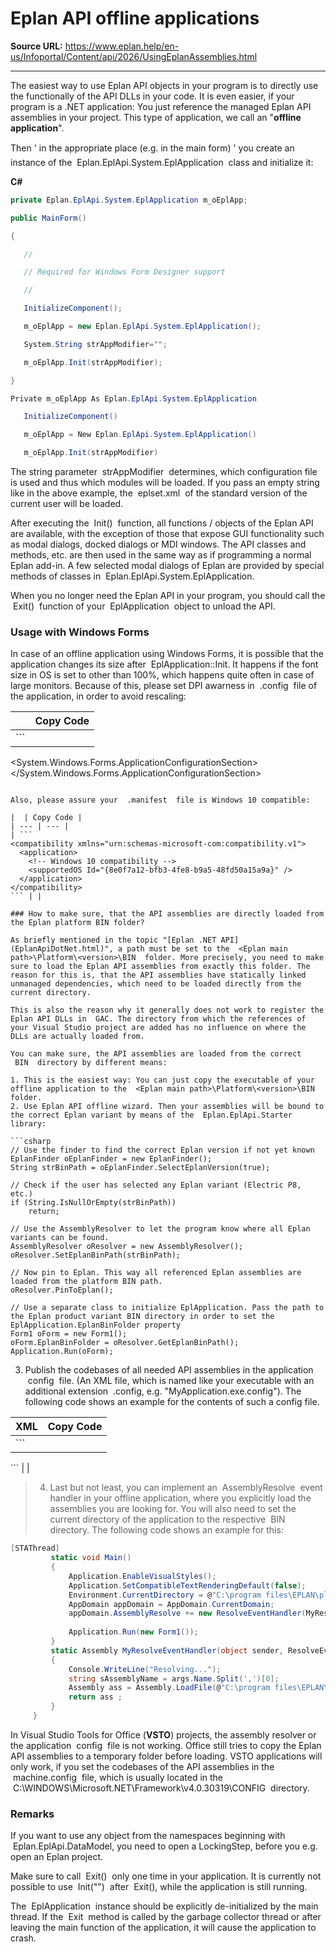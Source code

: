 # Eplan API offline applications

**Source URL:** https://www.eplan.help/en-us/Infoportal/Content/api/2026/UsingEplanAssemblies.html

---

The easiest way to use Eplan API objects in your program is to directly use the functionally of the API DLLs in your code. It is even easier, if your program is a .NET application: You just reference the managed Eplan API assemblies in your project. This type of application, we call an "**offline application**".

Then ' in the appropriate place (e.g. in the main form) ' you create an instance of the  Eplan.EplApi.System.EplApplication  class and initialize it:

**C#**
```csharp
private Eplan.EplApi.System.EplApplication m_oEplApp;

public MainForm()

{

   //

   // Required for Windows Form Designer support

   //

   InitializeComponent();

   m_oEplApp = new Eplan.EplApi.System.EplApplication();

   System.String strAppModifier="";

   m_oEplApp.Init(strAppModifier);

}

Private m_oEplApp As Eplan.EplApi.System.EplApplication

   InitializeComponent()

   m_oEplApp = New Eplan.EplApi.System.EplApplication()

   m_oEplApp.Init(strAppModifier)
```

The string parameter  strAppModifier  determines, which configuration file is used and thus which modules will be loaded. If you pass an empty string like in the above example, the  eplset.xml  of the standard version of the current user will be loaded.

After executing the  Init()  function, all functions / objects of the Eplan API are available, with the exception of those that expose GUI functionality such as modal dialogs, docked dialogs or MDI windows. The API classes and methods, etc. are then used in the same way as if programming a normal Eplan add-in. A few selected modal dialogs of Eplan are provided by special methods of classes in  Eplan.EplApi.System.EplApplication.

When you no longer need the Eplan API in your program, you should call the  Exit()  function of your  EplApplication  object to unload the API.

### Usage with Windows Forms

In case of an offline application using Windows Forms, it is possible that the application changes its size after  EplApplication::Init. It happens if the font size in OS is set to other than 100%, which happens quite often in case of large monitors. Because of this, please set DPI awarness in  .config  file of the application, in order to avoid rescaling:

|  | Copy Code |
| --- | --- |
| ``` 
 <System.Windows.Forms.ApplicationConfigurationSection>
      <add key="DpiAwareness" value="PerMonitorV2" />
 </System.Windows.Forms.ApplicationConfigurationSection>
 ``` | |

Also, please assure your  .manifest  file is Windows 10 compatible:

|  | Copy Code |
| --- | --- |
| ``` 
 <compatibility xmlns="urn:schemas-microsoft-com:compatibility.v1">
   <application>
     <!-- Windows 10 compatibility -->
     <supportedOS Id="{8e0f7a12-bfb3-4fe8-b9a5-48fd50a15a9a}" />
   </application>
 </compatibility>
 ``` | |

### How to make sure, that the API assemblies are directly loaded from the Eplan platform BIN folder?

As briefly mentioned in the topic "[Eplan .NET API](EplanApiDotNet.html)", a path must be set to the  <Eplan main path>\Platform\<version>\BIN  folder. More precisely, you need to make sure to load the Eplan API assemblies from exactly this folder. The reason for this is, that the API assemblies have statically linked unmanaged dependencies, which need to be loaded directly from the current directory.

This is also the reason why it generally does not work to register the Eplan API DLLs in  GAC. The directory from which the references of your Visual Studio project are added has no influence on where the DLLs are actually loaded from.

You can make sure, the API assemblies are loaded from the correct  BIN  directory by different means:

1. This is the easiest way: You can just copy the executable of your offline application to the  <Eplan main path>\Platform\<version>\BIN  folder.
2. Use Eplan API offline wizard. Then your assemblies will be bound to the correct Eplan variant by means of the  Eplan.EplApi.Starter  library:

```csharp
// Use the finder to find the correct Eplan version if not yet known
 EplanFinder oEplanFinder = new EplanFinder();
 String strBinPath = oEplanFinder.SelectEplanVersion(true);
 
 // Check if the user has selected any Eplan variant (Electric P8, etc.)
 if (String.IsNullOrEmpty(strBinPath))
     return;
 
 // Use the AssemblyResolver to let the program know where all Eplan variants can be found.
 AssemblyResolver oResolver = new AssemblyResolver();
 oResolver.SetEplanBinPath(strBinPath);
 
 // Now pin to Eplan. This way all referenced Eplan assemblies are loaded from the platform BIN path.
 oResolver.PinToEplan();
 
 // Use a separate class to initialize EplApplication. Pass the path to the Eplan product variant BIN directory in order to set the EplApplication.EplanBinFolder property
 Form1 oForm = new Form1();
 oForm.EplanBinFolder = oResolver.GetEplanBinPath();
 Application.Run(oForm);
```

3. Publish the codebases of all needed API assemblies in the application  config  file. (An XML file, which is named like your executable with an additional extension  .config, e.g. "MyApplication.exe.config"). The following code shows an example for the contents of such a config file.

| XML | Copy Code |
| --- | --- |
| ``` 
 <?xml version="1.0"?>
 <configuration>
   <runtime>
     <assemblyBinding xmlns="urn:schemas-microsoft-com:asm.v1">
       <dependentAssembly>
         <assemblyIdentity name="Eplan.EplApi.Systemu" publicKeyToken="57aaa27e22f7b107" />
         <publisherPolicy apply="yes" />
         <codeBase version="1.0.0.0" href="file:///C:\Program Files\EPLAN\Platform\2.2.0\Bin\Eplan.EplApi.Systemu.dll" />
       </dependentAssembly>
       <dependentAssembly>
         <assemblyIdentity name="Eplan.EplApi.AFu" publicKeyToken="57aaa27e22f7b107" />
         <publisherPolicy apply="yes" />
         <codeBase version="1.0.0.0" href="file:///C:\Program Files\EPLAN\Platform\2.2.0\Bin\Eplan.EplApi.AFu.dll" />
       </dependentAssembly>
       <dependentAssembly>
         <assemblyIdentity name="Eplan.EplApi.Baseu" publicKeyToken="57aaa27e22f7b107" />
         <publisherPolicy apply="yes" />
         <codeBase version="1.0.0.0" href="file:///C:\Program Files\EPLAN\Platform\2.2.0\Bin\Eplan.EplApi.Baseu.dll" />
       </dependentAssembly>
       <dependentAssembly>
         <assemblyIdentity name="Eplan.EplApi.DataModelu" publicKeyToken="57aaa27e22f7b107" />
         <publisherPolicy apply="yes" />
         <codeBase version="1.0.0.0" href="file:///C:\Program Files\EPLAN\Platform\2.2.0\Bin\Eplan.EplApi.DataModelu.dll" />
       </dependentAssembly>
       <dependentAssembly>
         <assemblyIdentity name="Eplan.EplApi.HEServicesu" publicKeyToken="57aaa27e22f7b107" />
         <publisherPolicy apply="yes" />
         <codeBase version="1.0.0.0" href="file:///C:\Program Files\EPLAN\Platform\2.2.0\Bin\Eplan.EplApi.HEServicesu.dll" />
       </dependentAssembly>
       <dependentAssembly>
         <assemblyIdentity name="Eplan.EplApi.EServicesu" publicKeyToken="57aaa27e22f7b107" />
         <publisherPolicy apply="yes" />
         <codeBase version="1.0.0.0" href="file:///C:\Program Files\EPLAN\Platform\2.2.0\Bin\Eplan.EplApi.EServicesu.dll" />
       </dependentAssembly>
     </assemblyBinding>
   </runtime>
 </configuration>
 ``` | |

> 4. Last but not least, you can implement an  AssemblyResolve  event handler in your offline application, where you explicitly load the assemblies you are looking for. You will also need to set the current directory of the application to the respective  BIN  directory. The following code shows an example for this:

```csharp
[STAThread]
         static void Main()
         {
             Application.EnableVisualStyles();
             Application.SetCompatibleTextRenderingDefault(false);
             Environment.CurrentDirectory = @"C:\program files\EPLAN\platform\x.x.x\BIN\"; // x.x.x = your desired Eplan version
             AppDomain appDomain = AppDomain.CurrentDomain;
             appDomain.AssemblyResolve += new ResolveEventHandler(MyResolveEventHandler);
 
             Application.Run(new Form1());
         }
         static Assembly MyResolveEventHandler(object sender, ResolveEventArgs args)
         {
             Console.WriteLine("Resolving...");
             string sAssemblyName = args.Name.Split(',')[0];
             Assembly ass = Assembly.LoadFile(@"C:\program files\EPLAN\platform\x.x.x\BIN\" + sAssemblyName + ".dll");
             return ass ;
         }
     }
```

In Visual Studio Tools for Office (**VSTO**) projects, the assembly resolver or the application  config  file is not working. Office still tries to copy the Eplan API assemblies to a temporary folder before loading. VSTO applications will only work, if you set the codebases of the API assemblies in the  machine.config  file, which is usually located in the  C:\WINDOWS\Microsoft.NET\Framework\v4.0.30319\CONFIG  directory.

### Remarks

If you want to use any object from the namespaces beginning with  Eplan.EplApi.DataModel, you need to open a LockingStep, before you e.g. open an Eplan project.

Make sure to call  Exit()  only one time in your application. It is currently not possible to use  Init("")  after  Exit(), while the application is still running.

The  EplApplication  instance should be explicitly de-initialized by the main thread. If the  <c>Exit</c>  method is called by the garbage collector thread or after leaving the main function of the application, it will cause the application to crash.